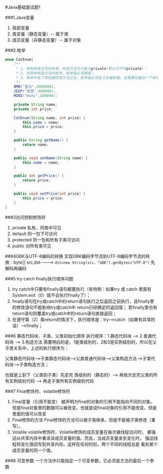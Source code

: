#Java基础面试题1

###1.Java变量
1. 局部变量
2. 类变量（静态变量）-- 属于类 []( []() )
3. 成员变量（非静态变量）-- 属于对象

###2.枚举
```java
enum CatEnum{
    /**
     * 1、带有构造方法的枚举，构造方法为只能为private(默认可不写private)；
     * 2、含带参构造方法的枚举，枚举值必须赋值；
     * 3、枚举中有了其他属性或方法之后，枚举值必须定义在最前面，且需要在最后一个枚举值后面加分号";"
     */
    BMW("宝马",1000000),
    JEEP("吉普",800000),
    MINI("mini",200000);

    private String name;
    private int price;

    CatEnum(String name, int price) {
        this.name = name;
        this.price = price;
    }

    public String getName() {
        return name;
    }

    public void setName(String name) {
        this.name = name;
    }

    public int getPrice() {
        return price;
    }

    public void setPrice(int price) {
        this.price = price;
    }
}
```

###3访问控制修饰符
1. private 私有，同类中可见
2. default 同一包下可访问
3. protected 同一包和所有子类可访问
4. public 对所有类可见

###4GBK与UTF-8编码的转换
实现GBK编码字节流到UTF-8编码字节流的转换：byte[] src,dst---->
`dst=new String(src，"GBK").getBytes("UTF-8")` 先解码再编码

###5 try catch finally执行顺序问题
1. try catch中只要有finally语句都要执行（有特例：如果try 或 catch 里面有 System.exit（0）就不会执行finally了）；
2. finally语句在try或catch中的return语句执行之后返回之前执行，且finally里的修改语句不能影响try或catch中 return已经确定的返回值；
若finally里也有return语句则覆盖try或catch中的return语句直接返回；
3. 在遵守第（2）条return的情况下，执行顺序是：try-->catch（如果有异常的话）-->finally；

###6 静态代码块、子类、父类初始化顺序
执行顺序：1.静态代码块 --> 2.普通代码块 --> 3.构造方法
需要明白的是，1是类级别的，2和3是实例级别的，所以在父子类关系中，上述的执行顺序为：

父类静态代码块-->子类静态代码块-->父类普通代码块-->父类构造方法-->子类代码块-->子类构造方法；

也就是上到下（父类到子类）先走完 类级别的（静态的）--> 再依次走完父类的所有实例级别代码 --> 再走子类所有实例级别代码

###7 Final修饰符、volatile修饰符
1. Final变量（引用不能变）
  被声明为final的对象的引用不能指向不同的对象。但是final对象里的数据可以被改变。也就是说final对象的引用不能改变，但是里面的值可以改变
2. Final修饰的方法
  Final修饰的方法可以被子类继承，但是不能被子类修改（重写）。
3. Volatile 
   volatile修饰符，Volatile修饰的成员变量在每次被线程访问时，
   都强迫从共享内存中重读该成员变量的值。而且，当成员变量发生变化时，
   强迫线程将变化值回写到共享内存。这样在任何时刻，两个不同的线程总是
   看到某个成员变量的同一个值。
   
###8 可变参数
   一个方法中只能指定一个可变参数，它必须是方法的最后一个参数